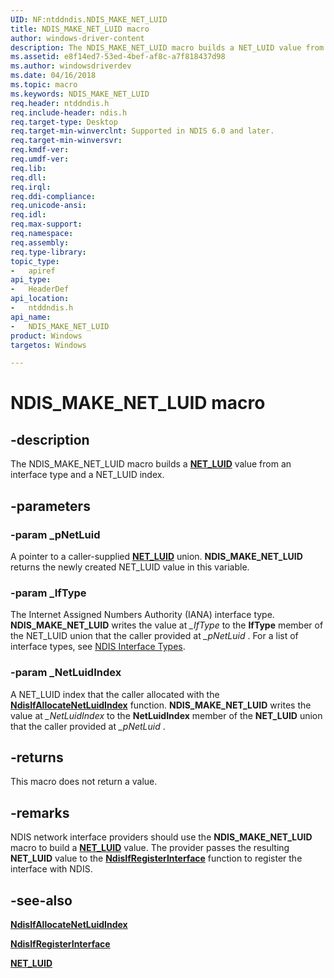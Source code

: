 ```yaml
---
UID: NF:ntddndis.NDIS_MAKE_NET_LUID
title: NDIS_MAKE_NET_LUID macro
author: windows-driver-content
description: The NDIS_MAKE_NET_LUID macro builds a NET_LUID value from an interface type and a NET_LUID index.
ms.assetid: e8f14ed7-53ed-4bef-af8c-a7f818437d98
ms.author: windowsdriverdev
ms.date: 04/16/2018
ms.topic: macro
ms.keywords: NDIS_MAKE_NET_LUID
req.header: ntddndis.h
req.include-header: ndis.h
req.target-type: Desktop
req.target-min-winverclnt: Supported in NDIS 6.0 and later.
req.target-min-winversvr:
req.kmdf-ver:
req.umdf-ver:
req.lib:
req.dll:
req.irql: 
req.ddi-compliance:
req.unicode-ansi:
req.idl:
req.max-support:
req.namespace:
req.assembly:
req.type-library: 
topic_type: 
-	apiref
api_type: 
-	HeaderDef
api_location: 
-	ntddndis.h
api_name: 
-	NDIS_MAKE_NET_LUID
product: Windows
targetos: Windows

---
```


# NDIS_MAKE_NET_LUID macro


## -description

The NDIS_MAKE_NET_LUID macro builds a [**NET_LUID**](https://msdn.microsoft.com/library/windows/hardware/ff568747) value from an interface type and a NET_LUID index.

## -parameters

### -param _pNetLuid

A pointer to a caller-supplied [**NET_LUID**](https://msdn.microsoft.com/library/windows/hardware/ff568747) union. **NDIS_MAKE_NET_LUID** returns the newly created NET_LUID value in this variable.

### -param _IfType

The Internet Assigned Numbers Authority (IANA) interface type. **NDIS_MAKE_NET_LUID** writes the value at *\_IfType* to the **IfType** member of the NET_LUID union that the caller provided at *\_pNetLuid* . For a list of interface types, see [NDIS Interface Types](https://docs.microsoft.com/windows-hardware/drivers/network/ndis-interface-types).

### -param _NetLuidIndex

A NET_LUID index that the caller allocated with the [**NdisIfAllocateNetLuidIndex**](../ndis/nf-ndis-ndisifallocatenetluidindex.md) function. **NDIS_MAKE_NET_LUID** writes the value at *\_NetLuidIndex* to the **NetLuidIndex** member of the **NET_LUID** union that the caller provided at *\_pNetLuid* .

## -returns

This macro does not return a value.

## -remarks

NDIS network interface providers should use the **NDIS_MAKE_NET_LUID** macro to build a [**NET_LUID**](https://msdn.microsoft.com/library/windows/hardware/ff568747) value. The provider passes the resulting **NET_LUID** value to the [**NdisIfRegisterInterface**](../ndis/nf-ndis-ndisifregisterinterface.md) function to register the interface with NDIS.

## -see-also

[**NdisIfAllocateNetLuidIndex**](../ndis/nf-ndis-ndisifallocatenetluidindex.md)

[**NdisIfRegisterInterface**](../ndis/nf-ndis-ndisifregisterinterface.md)

[**NET_LUID**](https://msdn.microsoft.com/library/windows/hardware/ff568747)